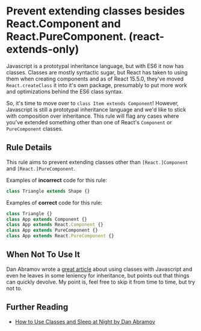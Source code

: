 # Prevent extending classes besides React.Component and React.PureComponent. (react-extends-only)

Javascript is a prototypal inheritance language, but with ES6 it now has
classes. Classes are mostly syntactic sugar, but React has taken to using them
when creating components and as of React 15.5.0, they've moved
`React.createClass` it into it's own package, presumably to put more work and
optimizations behind the ES6 class syntax.

So, it's time to move over to `class Item extends Component`! However,
Javascript is still a prototypal inheritance language and we'd like to stick
with composition over inheritance. This rule will flag any cases where you've
extended something other than one of React's `Component` or `PureComponent`
classes.

## Rule Details

This rule aims to prevent extending classes other than `[React.]Component` and
`[React.]PureComponent`.

Examples of **incorrect** code for this rule:

```js
class Triangle extends Shape {}
```

Examples of **correct** code for this rule:

```js
class Triangle {}
class App extends Component {}
class App extends React.Component {}
class App extends PureComponent {}
class App extends React.PureComponent {}
```

## When Not To Use It

Dan Abramov wrote a [great article][classes] about using classes with Javascript
and even he leaves in some leniency for inheritance, but points out that things
can quickly devolve. My point is, feel free to skip it from time to time, but
try not to.

## Further Reading

- [How to Use Classes and Sleep at Night by Dan Abramov][classes]

[classes]: https://medium.com/@dan_abramov/how-to-use-classes-and-sleep-at-night-9af8de78ccb4 "How to Use Classes and Sleep at Night"
